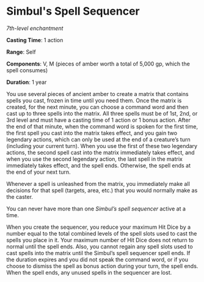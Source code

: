 # Simbul's Spell Sequencer
*7th-level enchantment*

**Casting Time**: 1 action

**Range**: Self

**Components**: V, M (pieces of amber worth a total of 5,000 gp, which the spell consumes)

**Duration**: 1 year

You use several pieces of ancient amber to create a matrix that contains spells you cast, frozen in time until you need them. Once the matrix is created, for the next minute, you can choose a command word and then cast up to three spells into the matrix. All three spells must be of 1st, 2nd, or 3rd level and must have a casting time of 1 action or 1 bonus action. After the end of that minute, when the command word is spoken for the first time, the first spell you cast into the matrix takes effect, and you gain two legendary actions, which can only be used at the end of a creature’s turn (including your current turn). When you use the first of these two legendary actions, the second spell cast into the matrix immediately takes effect, and when you use the second legendary action, the last spell in the matrix immediately takes effect, and the spell ends. Otherwise, the spell ends at the end of your next turn.

Whenever a spell is unleashed from the matrix, you immediately make all decisions for that spell (targets, area, etc.) that you would normally make as the caster.

You can never have more than one *Simbul’s spell sequencer* active at a time.

When you create the sequencer, you reduce your maximum Hit Dice by a number equal to the total combined levels of the spell slots used to cast the spells you place in it. Your maximum number of Hit Dice does not return to normal until the spell ends. Also, you cannot regain any spell slots used to cast spells into the matrix until the Simbul’s spell sequencer spell ends. If the duration expires and you did not speak the command word, or if you choose to dismiss the spell as bonus action during your turn, the spell ends. When the spell ends, any unused spells in the sequencer are lost.
